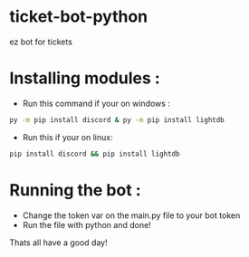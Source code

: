 # ticket-bot-python
ez bot for tickets 

# Installing modules : 

- Run this command if your on windows : 
```sh
py -m pip install discord & py -m pip install lightdb
```
- Run this if your on linux:
```sh
pip install discord && pip install lightdb
```

# Running the bot : 

- Change the token var on the main.py file to your bot token
- Run the file with python and done!

Thats all have a good day!
